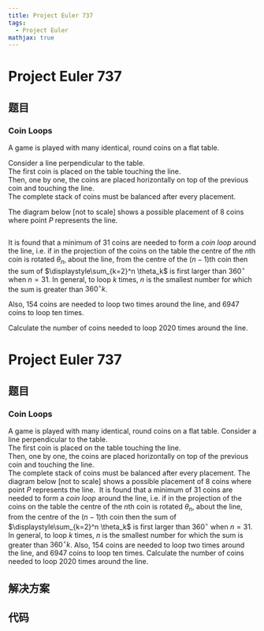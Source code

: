```yaml
---
title: Project Euler 737
tags:
  - Project Euler
mathjax: true
---
```

<escape><!-- more --></escape>
    
# Project Euler 737
## 题目
### Coin Loops


A game is played with many identical, round coins on a flat table.


Consider a line perpendicular to the table.<br />
The first coin is placed on the table touching the line.<br />
Then, one by one, the coins are placed horizontally on top of the previous coin and touching the line.<br />
The complete stack of coins must be balanced after every placement.


The diagram below [not to scale] shows a possible placement of 8 coins where point $P$ represents the line.

<div style="text-align:center;">
<img src="project/images/p737_coinloop.jpg" class="dark_img" alt="" /></div>

It is found that a minimum of $31$ coins are needed to form a <i>coin loop</i> around the line, i.e. if in the projection of the coins on the table the centre of the $n$th coin is rotated $\theta_n$, about the line, from the centre of the $(n-1)$th coin then the sum of $\displaystyle\sum_{k=2}^n \theta_k$ is first larger than $360^\circ$ when $n=31$. In general, to loop $k$ times, $n$ is the smallest number for which the sum is greater than $360^\circ k$.


Also, $154$ coins are needed to loop two times around the line, and $6947$ coins to loop ten times.


Calculate the number of coins needed to loop $2020$ times around the line.



# Project Euler 737
## 题目
### Coin Loops

A game is played with many identical, round coins on a flat table.
Consider a line perpendicular to the table.<br>The first coin is placed on the table touching the line.<br>Then, one by one, the coins are placed horizontally on top of the previous coin and touching the line.<br>The complete stack of coins must be balanced after every placement.
The diagram below [not to scale] shows a possible placement of $8$ coins where point $P$ represents the line.
<img src="https://projecteuler.net/project/images/p737_coinloop.jpg" alt="">
It is found that a minimum of $31$ coins are needed to form a <i>coin loop</i> around the line, i.e. if in the projection of the coins on the table the centre of the $n$th coin is rotated $\theta_n$, about the line, from the centre of the $(n-1)$th coin then the sum of $\displaystyle\sum_{k=2}^n \theta_k$ is first larger than $360^\circ$ when $n=31$. In general, to loop $k$ times, $n$ is the smallest number for which the sum is greater than $360^\circ k$.
Also, $154$ coins are needed to loop two times around the line, and $6947$ coins to loop ten times.
Calculate the number of coins needed to loop $2020$ times around the line.


## 解决方案


## 代码


